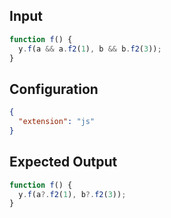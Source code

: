
## Input
```javascript input
function f() {
  y.f(a && a.f2(1), b && b.f2(3));
}
```

## Configuration
```json configuration
{
  "extension": "js"
}
```

## Expected Output
```javascript expected output
function f() {
  y.f(a?.f2(1), b?.f2(3));
}
```
